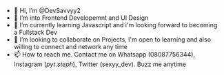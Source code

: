 - 👋 Hi, I’m @DevSavvyy2
- 👀 I’m into Frontend Developemnt and UI Design
- 🌱 I’m currently learning Javascript and i'm looking forward to becoming a Fullstack Dev
- 💞️ I’m looking to collaborate on Projects, I'm open to learning and also willing to connect and network any time
- 📫 How to reach me. Contact me on Whatsapp (08087756344), Instagram (_pyt.steph_), Twitter (sexyy_dev). Buzz me anytime

<!---
DevSavvyy2/DevSavvyy2 is a ✨ special ✨ repository because its `README.md` (this file) appears on your GitHub profile.
You can click the Preview link to take a look at your changes.
--->

